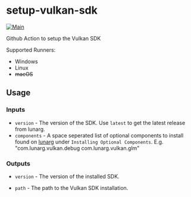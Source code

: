 # setup-vulkan-sdk
[![Main](https://github.com/TWoolhouse/setup-vulkan-sdk/actions/workflows/test.yml/badge.svg)](https://github.com/TWoolhouse/setup-vulkan-sdk/actions/workflows/test.yml)

Github Action to setup the Vulkan SDK

Supported Runners:
- Windows
- Linux
- ~~macOS~~

## Usage

### Inputs

- `version` - The version of the SDK. Use `latest` to get the latest release from lunarg.
- `components` - A space seperated list of optional components to install found on [lunarg](https://vulkan.lunarg.com/doc/sdk/1.3.224.1/windows/getting_started.html) under `Installing Optional Components`. E.g. "com.lunarg.vulkan.debug com.lunarg.vulkan.glm"

### Outputs

- `version` - The version of the installed SDK.

- `path` - The path to the Vulkan SDK installation.
